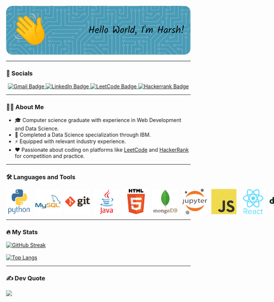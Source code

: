 ![Header](./github-header-image.png)

<hr>

### 💬 Socials
<div align="center" id="badges">
  <a href="mailto:harshverrdhon@gmail.com" target="_blank">
    <img src="https://img.shields.io/badge/Gmail-D14836?style=for-the-badge&logo=gmail&logoColor=white" alt="Gmail Badge"/>
  </a>
  <a href="www.linkedin.com/in/harshverrdhon-singh-tanwar-9a907920a">
    <img src="https://img.shields.io/badge/LinkedIn-blue?style=for-the-badge&logo=linkedin&logoColor=white" alt="LinkedIn Badge"/>
  </a>
  <a href="https://leetcode.com/HarshVerrdhon1/">
    <img src="https://img.shields.io/badge/LeetCode-black?style=for-the-badge&logo=LeetCode&logoColor=white" alt="LeetCode Badge"/>
  </a>
  <a href="https://www.hackerrank.com/profile/harshtanwar">
    <img src="https://img.shields.io/badge/-HackerRank-2EC866?style=for-the-badge&logo=HackerRank&logoColor=white" alt="Hackerrank Badge"/>
  </a>
</div>

<hr>

### 👨‍💻 About Me
- 🎓 Computer science graduate with experience in Web Development and Data Science.
- 📖 Completed a Data Science specialization through IBM.
- ⚡ Equipped with relevant industry experience.
- ❤ Passionate about coding on platforms like <a href="https://leetcode.com/HarshVerrdhon1/" target="_blank">LeetCode</a> and <a href="https://www.hackerrank.com/profile/harshtanwar">HackerRank</a> for competition and practice.

<hr>

### 🛠️ Languages and Tools
<div style="display: flex; align-items: center;">
  <img src="https://github.com/devicons/devicon/blob/master/icons/python/python-original-wordmark.svg"  title="Python" alt="Python" width="70" style="margin-right: 10px;"/>
  <img src="https://github.com/devicons/devicon/blob/master/icons/mysql/mysql-original-wordmark.svg" title="MySQL"  alt="MySQL" width="70" style="margin-right: 10px;"/>
  <img src="https://github.com/devicons/devicon/blob/master/icons/git/git-original-wordmark.svg" title="Git" alt="Git" width="70" style="margin-right: 10px;"/>
  <img src="https://github.com/devicons/devicon/blob/master/icons/java/java-original-wordmark.svg" title="Java" alt="Java" width="70" style="margin-right: 10px;"/>
  <img src="https://github.com/devicons/devicon/blob/master/icons/html5/html5-original-wordmark.svg" title="HTML" alt="HTML" width="70" style="margin-right: 10px;"/>
  <img src="https://github.com/devicons/devicon/blob/master/icons/mongodb/mongodb-original-wordmark.svg" title="MongoDB" alt="MongoDB" width="70" style="margin-right: 10px;"/>
  <img src="https://github.com/devicons/devicon/blob/master/icons/jupyter/jupyter-original-wordmark.svg" title="Jupyter" alt="Jupyter" width="70" style="margin-right: 10px;"/>
  <img src="https://github.com/devicons/devicon/blob/master/icons/javascript/javascript-original.svg" title="JavaScript" alt="JavaScript" width="70" style="margin-right: 10px;"/>
  <img src="https://github.com/devicons/devicon/blob/master/icons/react/react-original-wordmark.svg" title="React" alt="React" width="70" style="margin-right: 10px;"/>
  <img src="https://github.com/devicons/devicon/blob/master/icons/django/django-plain-wordmark.svg" title="Django" alt="Django" width="70" style="margin-right: 10px;"/>
</div>

<hr>

### 🔥 My Stats
[![GitHub Streak](http://github-readme-streak-stats.herokuapp.com?user=harshtanwar001&theme=dark&background=000000)](https://git.io/streak-stats)
<br><br>
[![Top Langs](https://github-readme-stats.vercel.app/api/top-langs/?username=harshtanwar001&theme=vision-friendly-dark)](https://github.com/anuraghazra/github-readme-stats)

<hr>

### ✍️ Dev Quote
![](https://quotes-github-readme.vercel.app/api?type=horizontal&theme=radical)






<!--
**HarshTanwar001/HarshTanwar001** is a ✨ _special_ ✨ repository because its `README.md` (this file) appears on your GitHub profile.

Here are some ideas to get you started:

- 🔭 I’m currently working on ...
- 🌱 I’m currently learning ...
- 👯 I’m looking to collaborate on ...
- 🤔 I’m looking for help with ...
- 💬 Ask me about ...
- 📫 How to reach me: ...
- 😄 Pronouns: ...
- ⚡ Fun fact: ...
-->

